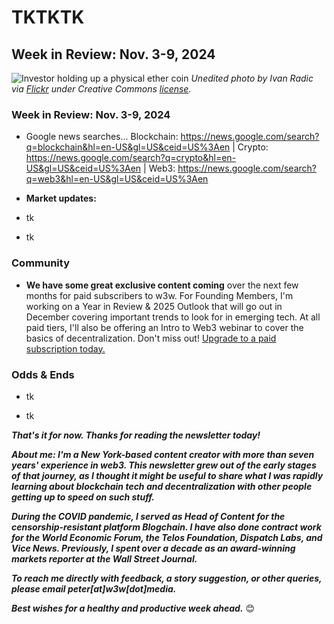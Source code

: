 <!--

String from the last few weeks. Some of this may be useful for newsletter, or perhaps social posts...

- VC's are embracing web3 + AI: https://www.coindesk.com/business/2024/10/24/why-web3-vcs-are-embracing-cryptoai/ |  Andreessen on AI models: https://techcrunch.com/2024/10/22/marc-andreessen-says-ai-model-makers-are-in-a-race-to-the-bottom-and-its-not-god-for-business/

- Games that pay BTC to play: https://decrypt.co/205392/bitcoin-booming-you-earn-more-playing-free-games

- New blockchain trilemma: https://www.coindesk.com/opinion/2024/10/18/the-new-blockchain-trilemma-is-here-and-its-not-about-technology/

- Andreesen funded AI becomes a millionaire: https://www.theblock.co/post/322002/marc-andreessen-funded-ai-bot-becomes-a-millionaire-after-fartcoin-holdings-rally

- Citadel's Griffin on what's wrong with Media: https://fortune.com/2024/10/11/citadel-ken-griffin-media/ <!-- Probably a good social share as well.

- Talking career goals in intvus: https://www.fastcompany.com/91205202/how-should-i-talk-about-my-career-goals-in-an-interview

-->

# TKTKTK
## Week in Review: Nov. 3-9, 2024

![Investor holding up a physical ether coin](https://w3w.news/img/eth-2048.jpg)
*Unedited photo by Ivan Radic via [Flickr](https://www.flickr.com/people/26344495@N05/) under Creative Commons [license](https://creativecommons.org/licenses/by/2.0/).*

<!-- 100-word intro -->

### Week in Review: Nov. 3-9, 2024

- Google news searches... Blockchain: https://news.google.com/search?q=blockchain&hl=en-US&gl=US&ceid=US%3Aen | Crypto: https://news.google.com/search?q=crypto&hl=en-US&gl=US&ceid=US%3Aen | Web3: https://news.google.com/search?q=web3&hl=en-US&gl=US&ceid=US%3Aen

- **Market updates:** <!-- tktk -->

- tk

- tk

### Community

- **We have some great exclusive content coming** over the next few months for paid subscribers to w3w. For Founding Members, I'm working on a Year in Review & 2025 Outlook that will go out in December covering important trends to look for in emerging tech. At all paid tiers, I'll also be offering an Intro to Web3 webinar to cover the basics of decentralization. Don't miss out! [Upgrade to a paid subscription today.](https://w3wnews.substack.com/subscribe)   

<!--

- Add BTC addy...

- QR code is here. <!-- Create image, upload to https://w3w.news/btc-tipjar ->

- Promote gift subs...

-->

### Odds & Ends

- tk

- tk

_**That's it for now. Thanks for reading the newsletter today!**_

_**About me: I'm a New York-based content creator with more than seven years' experience in web3. This newsletter grew out of the early stages of that journey, as I thought it might be useful to share what I was rapidly learning about blockchain tech and decentralization with other people getting up to speed on such stuff.**_

 _**During the COVID pandemic, I served as Head of Content for the censorship-resistant platform Blogchain. I have also done contract work for the World Economic Forum, the Telos Foundation, Dispatch Labs, and Vice News. Previously, I spent over a decade as an award-winning markets reporter at the Wall Street Journal.**_

 _**To reach me directly with feedback, a story suggestion, or other queries, please email peter[at]w3w[dot]media.**_

 _**Best wishes for a healthy and productive week ahead.**_ 😊
